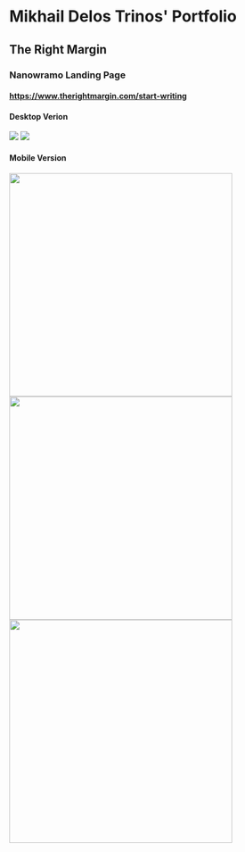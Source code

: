 # Mikhail Delos Trinos' Portfolio

## The Right Margin

### Nanowramo Landing Page
#### https://www.therightmargin.com/start-writing

#### Desktop Verion
<img src="http://i.imgur.com/WE1Doqn.jpg" />
<img src="http://i.imgur.com/IXGJaax.png" />

#### Mobile Version
<img src="http://i.imgur.com/I3iasnY.png" width="400"/>
<img src="http://i.imgur.com/lAkBqac.png" width="400"/>
<img src="http://i.imgur.com/APav5KO.png" width="400"/>
